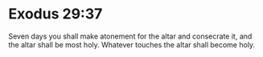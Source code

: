 # Exodus 29:37

Seven days you shall make atonement for the altar and consecrate it, and the altar shall be most holy. Whatever touches the altar shall become holy.
